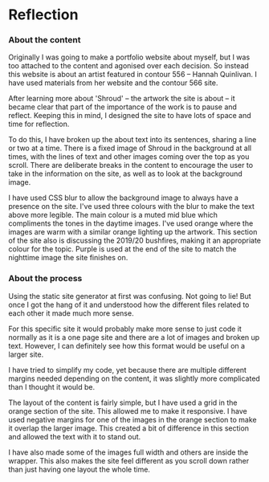 # Reflection

### About the content

Originally I was going to make a portfolio website about myself, but I was too attached to the content and agonised over each decision. So instead this website is about an artist featured in contour 556 – Hannah Quinlivan. I have used materials from her website and the contour 566 site.

After learning more about 'Shroud' – the artwork the site is about – it became clear that part of the importance of the work is to pause and reflect. Keeping this in mind, I designed the site to have lots of space and time for reflection. 

To do this, I have broken up the about text into its sentences, sharing a line or two at a time. There is a fixed image of Shroud in the background at all times, with the lines of text and other images coming over the top as you scroll. There are deliberate breaks in the content to encourage the user to take in the information on the site, as well as to look at the background image.

I have used CSS blur to allow the background image to always have a presence on the site. I've used three colours with the blur to make the text above more legible. The main colour is a muted mid blue which compliments the tones in the daytime images. I've used orange where the images are warm with a similar orange lighting up the artwork. This section of the site also is discussing the 2019/20 bushfires, making it an appropriate colour for the topic. Purple is used at the end of the site to match the nighttime image the site finishes on.

### About the process

Using the static site generator at first was confusing. Not going to lie! But once I got the hang of it and understood how the different files related to each other it made much more sense. 

For this specific site it would probably make more sense to just code it normally as it is a one page site and there are a lot of images and broken up text. However, I can definitely see how this format would be useful on a larger site. 

I have tried to simplify my code, yet because there are multiple different margins needed depending on the content, it was slightly more complicated than I thought it would be.

The layout of the content is fairly simple, but I have used a grid in the orange section of the site. This allowed me to make it responsive. I have used negative margins for one of the images in the orange section to make it overlap the larger image. This created a bit of difference in this section and allowed the text with it to stand out.

I have also made some of the images full width and others are inside the wrapper. This also makes the site feel different as you scroll down rather than just having one layout the whole time.